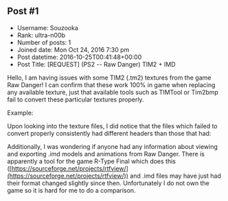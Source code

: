 ## Post #1
- Username: Souzooka
- Rank: ultra-n00b
- Number of posts: 1
- Joined date: Mon Oct 24, 2016 7:30 pm
- Post datetime: 2016-10-25T00:41:48+00:00
- Post Title: [REQUEST] (PS2 -- Raw Danger) TIM2 + IMD

Hello, I am having issues with some TIM2 (.tm2) textures from the game Raw Danger! I can confirm that these work 100% in game when replacing any available texture, just that available tools such as TIMTool or Tim2bmp fail to convert these particular textures properly.

Example:


Upon looking into the texture files, I did notice that the files which failed to convert properly consistently had different headers than those that had:



Additionally, I was wondering if anyone had any information about viewing and exporting .imd models and animations from Raw Danger. There is apparently a tool for the game R-Type Final which does this ([https://sourceforge.net/projects/rtfview/](https://sourceforge.net/projects/rtfview/)) and .imd files may have just had their format changed slightly since then. Unfortunately I do not own the game so it is hard for me to do a comparison.
